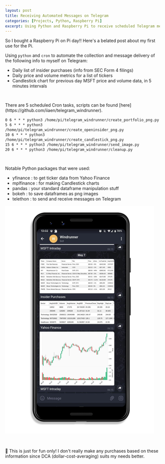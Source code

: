 ```yaml
---
layout: post
title: Receiving Automated Messages on Telegram
categories: [Projects, Python, Raspberry Pi]
excerpt: Using Python and Raspberry Pi to receive scheduled Telegram messages on stock portfolio and insider purchases 📈 
---
```


So I bought a Raspberry Pi on Pi day!! Here's a belated post about my first use for the Pi.  

Using `python` and `cron` to automate the collection and message delivery of the following info to myself on Telegram:
- Daily list of insider purchases (info from SEC Form 4 filings)
- Daily price and volume metrics for a list of tickers
- Candlestick chart for previous day MSFT price and volume data, in 5 minutes intervals  

<p>&nbsp;</p>
There are 5 scheduled Cron tasks, scripts can be found [here](https://github.com/iiaen/telegram_windrunner).  
  
```
0 6 * * * python3 /home/pi/telegram_windrunner/create_portfolio_png.py
5 6 * * * python3 /home/pi/telegram_windrunner/create_openinsider_png.py
10 6 * * * python3 /home/pi/telegram_windrunner/create_candlestick_png.py
15 6 * * * python3 /home/pi/telegram_windrunner/send_image.py
20 6 * * * python3 /home/pi/telegram_windrunner/cleanup.py
```  

<p>&nbsp;</p>
Notable Python packages that were used:  

- yfinance : to get ticker data from Yahoo Finance
- mplfinance : for making Candlestick charts
- pandas : your standard dataframe manipulation stuff
- bokeh : to save dataframes as png images
- telethon : to send and receive messages on Telegram
  
  
![Alt text](https://raw.githubusercontent.com/iiaen/iiaen.github.io/master/images/post_images/WindrunnerMockup65.png "Mockup")    
<p>&nbsp;</p>  
🏮 This is just for fun only! I don't really make any purchases based on these information since DCA (dollar-cost-averaging) suits my needs better. 
  
